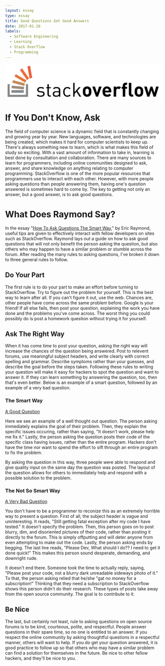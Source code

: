 ```yaml
---
layout: essay
type: essay
title: Good Questions Get Good Answers
date: 2017-01-26
labels:
  - Software Engineering
  - Learning
  - Stack Overflow
  - Programming
---
```


<img class="ui image" src="../images/stackoverflow_logo.jpg">

# If You Don't Know, Ask

The field of computer science is a dynamic field that is constantly changing and growing year by year. New languages, software, and technologies are being created, which makes it hard for computer scientists to keep up. There's always something new to learn, which is what makes this field of study so exciting. With a vast amount of information to take in, learning is best done by consultation and collaboration. There are many sources to learn for programmers, including online communities designed to ask, answer, and share knowledge on anything relating to computer programming. StackOverflow is one of the more popular resources that programmers use to interact with each other. However, with more people asking questions than people answering them, having one's question answered is sometimes hard to come by. The key to getting not only an answer, but a good answer, is to ask good questions. 

# What Does Raymond Say?

In the essay "<a href="http://www.catb.org/esr/faqs/smart-questions.html">How To Ask Questions The Smart Way</a>," by Eric Raymond, useful tips are given to effectively interact with fellow developers on sites such as StackOverflow. Raymond lays out a guide on how to ask good questions that will not only benefit the person asking the question, but also others who may happen to have a similar problem or stumble across the forum. After reading the many rules to asking questions, I've broken it down to three general rules to follow.

## Do Your Part

The first rule is to do your part to make an effort before turning to StackOverflow. Try to figure out the problem for yourself. This is the best way to learn after all. If you can't figure it out, use the web. Chances are, other people have come across the same problem before. Google is your friend! If all else fails, then post your question, explaining the work you have done and the problems you've come across. The worst thing you could possibly do is post a homework question without trying it for yourself.

## Ask The Right Way

When it has come time to post your question, asking the right way will increase the chances of the question being answered. Post to relevent forums, use meaningful subject headers, and write clearly with correct spelling and grammar.  Describe symptoms rather than your guesses, and describe the goal before the steps taken. Following these rules to writing your question will make it easy for hackers to spot the question and want to answer it. If they can learn something by answering the question, too, then that's even better. Below is an example of a smart question, followed by an example of a very bad question.

### The Smart Way

<a href="http://stackoverflow.com/questions/41881418/synchronized-across-instances-of-object">A Good Question</a>

Here we see an example of a well thought out question. The person asking immediately explains the goal of their problem. Then, they explain the specific issues occuring, rather than saying, "It doesn't work, please help me fix it." Lastly, the person asking the question posts their code of the specific class having issues, rather than the entire program. Hackers don't have the time nor want to spend the effort to sift through an entire program to fix the problem.

By asking the question in this way, three people were able to respond and give quality input on the same day the question was posted. The layout of the question allows for others to immediately help and respond with a possible solution to the problem.

### The Not So Smart Way

<a href="http://stackoverflow.com/questions/41883036/still-getting-fatal-exception-after-many-code-i-have-tested">A Very Bad Question</a>

You don't have to be a programmer to reconize this as an extremely horrible way to present a question. First of all, the subject header is vague and uninteresting. It reads, "Still getting fatal exception after my code I have tested." It doesn't specify the problem. Then, this person goes on to post blurry, dim, and disoriented pictures of their code, rather than posting it directly to the forum. This is simply offputting and will deter anyone from even attempting to make out the code. Lastly, the person asking ends by begging. The last line reads, "Please Dev, What should I do?? I need to get it done quick!" This makes this person sound desperate, demanding, and downright rude.

It doesn't end there. Someone took the time to actually reply, saying, "Please post your code, not a blurry dark unreadable sideways photo of it." To that, the person asking relied that he/she "gat no money for a subscription!" Thinking that they need a subscription to StackOverflow shows this person didn't do their research. These types of posts take away from the open source community. The goal is to contribute to it.

## Be Nice

The last, but certainly not least, rule to asking questions on open source forums is to be kind, courteous, polite, and respectful. People answer questions in their spare time, so no one is entitled to an answer. If you respect the online community by asking thoughtful questions in a respectful manner, others will want to help. If you do get your question answered, it is good practice to follow up so that others who may have a similar problem can find a solution for themselves in the future. Be nice to other fellow hackers, and they'll be nice to you.

